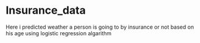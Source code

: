 # Insurance_data
Here i predicted weather a person is going to by insurance or not based on his age using logistic regression algarithm
